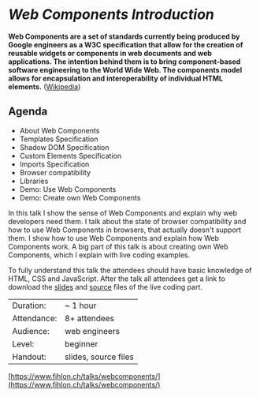 *Web Components Introduction*
=============================

**Web Components are a set of standards currently being produced by Google engineers as a W3C specification that allow for the creation of reusable widgets or components in web documents and web applications. The intention behind them is to bring component-based software engineering to the World Wide Web. The components model allows for encapsulation and interoperability of individual HTML elements.** ([Wikipedia](https://en.wikipedia.org/wiki/Web_Components))

## Agenda
- About Web Components
- Templates Specification
- Shadow DOM Specification
- Custom Elements Specification
- Imports Specification
- Browser compatibility
- Libraries
- Demo: Use Web Components
- Demo: Create own Web Components

In this talk I show the sense of Web Components and explain why web developers need them. I talk about the state of browser compatibility and how to use Web Components in browsers, that actually doesn't support them. I show how to use Web Components and explain how Web Components work. A big part of this talk is about creating own Web Components, which I explain with live coding examples.

To fully understand this talk the attendees should have basic knowledge of HTML, CSS and JavaScript. After the talk all attendees get a link to download the [slides](slides) and [source](source) files of the live coding part.

|             |                      |
| ----------- | -------------------- |
| Duration:   | ~ 1 hour             |
| Attendance: | 8+ attendees         |
| Audience:   | web engineers        |
| Level:      | beginner             |
| Handout:    | slides, source files |

[https://www.fihlon.ch/talks/webcomponents/](https://www.fihlon.ch/talks/webcomponents/)
